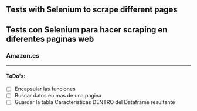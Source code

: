 ## Tests with Selenium to scrape different pages




## Tests con Selenium para hacer scraping en diferentes paginas web


### Amazon.es
---


#### ToDo's:

+ [ ] Encapsular las funciones
+ [ ] Buscar datos en mas de una pagina
+ [ ] Guardar la tabla Caracteristicas DENTRO del Dataframe resultante
